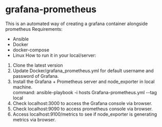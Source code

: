 # grafana-prometheus
This is an automated way of creating a grafana container alongside prometheus
Requirements:
- Ansible
- Docker
- docker-compose
- Linux
How to run it in your local/server:
1. Clone the latest version 
2. Update Docker/grafana_prometheus.yml for default username and password of Grafana.
3. Install the Grafana + Prometheus server  and node_exporter in local machine.<br>
   command: ansible-playbook -i hosts Grafana-prometheus.yml --tag local
4. Check localhost:3000 to access the Grafana console via browser.
5. Check localhost:9090 to access prometheus console via browser.
6. Access localhost:9100/metrics to see if node_exporter is generating metrics via browser.


